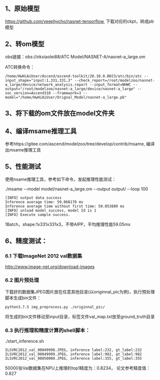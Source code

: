 ## 1、原始模型
https://github.com/yeephycho/nasnet-tensorflow, 下载对应的ckpt，转成pb模型

## 2、转om模型
obs链接：obs://nkxiaolei88/ATC Model/NASNET-A/nasnet-a_large.om

ATC转换命令：
```
/home/HwHiAiUser/Ascend/ascend-toolkit/20.10.0.B023/atc/bin/atc --input_shape="input:1,331,331,3" --check_report=/root/modelzoo/nasnet-a_large/device/network_analysis.report --input_format=NHWC --output="/root/modelzoo/nasnet-a_large/device/nasnet-a_large" --soc_version=Ascend310 --framework=3 --model="/home/HwHiAiUser/Orignal_Model/nasnet-a_large.pb"
```

## 3、将下载的om文件放在model文件夹

## 4、编译msame推理工具
参考https://gitee.com/ascend/modelzoo/tree/develop/contrib/msame, 编译出msame推理工具

## 5、性能测试
使用nsame推理工具，参考如下命令，发起推理性能测试： 

./msame --model model/nasnet-a_large.om --output output/ --loop 100
```
[INFO] output data success
Inference average time: 59.068170 ms
Inference average time without first time: 59.053889 ms
[INFO] unload model success, model Id is 1
[INFO] Execute sample success.
```
1Batch，shape:1x331x331x3，不带AIPP，平均推理性能59.05ms

## 6、精度测试：

### 6.1 下载ImageNet 2012 val数据集
 http://www.image-net.org/download-images

### 6.2 图片预处理
下载好的数据集JPEG图片放在任意其他目录(以originnal_pic为例)，执行预处理脚本生成bin文件：
```
python3.7.5 img_preprocess.py ./originnal_pic/
```
将生成的bin文件移动至input目录，标签文件val_map.txt放至ground_truth目录

### 6.3 执行推理和精度计算的shell脚本： 
./start_inference.sh
```
ILSVRC2012_val_00049998.JPEG, inference label:232, gt_label:232
ILSVRC2012_val_00049999.JPEG, inference label:982, gt_label:982
ILSVRC2012_val_00050000.JPEG, inference label:355, gt_label:355
```
50000张Val数据集在NPU上推理的top1精度为：0.8234， 论文参考精度值：0.827